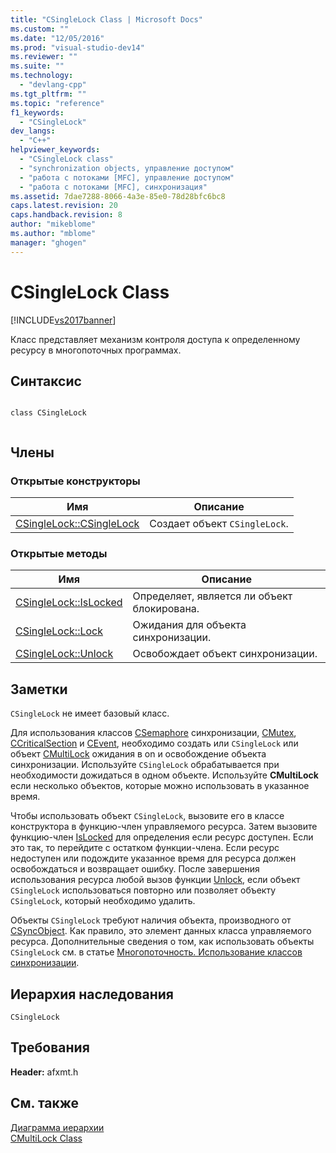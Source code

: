```yaml
---
title: "CSingleLock Class | Microsoft Docs"
ms.custom: ""
ms.date: "12/05/2016"
ms.prod: "visual-studio-dev14"
ms.reviewer: ""
ms.suite: ""
ms.technology: 
  - "devlang-cpp"
ms.tgt_pltfrm: ""
ms.topic: "reference"
f1_keywords: 
  - "CSingleLock"
dev_langs: 
  - "C++"
helpviewer_keywords: 
  - "CSingleLock class"
  - "synchronization objects, управление доступом"
  - "работа с потоками [MFC], управление доступом"
  - "работа с потоками [MFC], синхронизация"
ms.assetid: 7dae7288-8066-4a3e-85e0-78d28bfc6bc8
caps.latest.revision: 20
caps.handback.revision: 8
author: "mikeblome"
ms.author: "mblome"
manager: "ghogen"
---
```

# CSingleLock Class
[!INCLUDE[vs2017banner](../../assembler/inline/includes/vs2017banner.md)]

Класс представляет механизм контроля доступа к определенному ресурсу в многопоточных программах.  
  
## Синтаксис  
  
```  
  
class CSingleLock  
  
```  
  
## Члены  
  
### Открытые конструкторы  
  
|Имя|Описание|  
|---------|--------------|  
|[CSingleLock::CSingleLock](../Topic/CSingleLock::CSingleLock.md)|Создает объект `CSingleLock`.|  
  
### Открытые методы  
  
|Имя|Описание|  
|---------|--------------|  
|[CSingleLock::IsLocked](../Topic/CSingleLock::IsLocked.md)|Определяет, является ли объект блокирована.|  
|[CSingleLock::Lock](../Topic/CSingleLock::Lock.md)|Ожидания для объекта синхронизации.|  
|[CSingleLock::Unlock](../Topic/CSingleLock::Unlock.md)|Освобождает объект синхронизации.|  
  
## Заметки  
 `CSingleLock` не имеет базовый класс.  
  
 Для использования классов [CSemaphore](../../mfc/reference/csemaphore-class.md) синхронизации, [CMutex](../../mfc/reference/cmutex-class.md), [CCriticalSection](../Topic/CCriticalSection%20Class.md) и [CEvent](../../mfc/reference/cevent-class.md), необходимо создать или `CSingleLock` или объект [CMultiLock](../../mfc/reference/cmultilock-class.md) ожидания в on и освобождение объекта синхронизации.  Используйте `CSingleLock` обрабатывается при необходимости дожидаться в одном объекте.  Используйте **CMultiLock**  если несколько объектов, которые можно использовать в указанное время.  
  
 Чтобы использовать объект `CSingleLock`, вызовите его в классе конструктора в функцию\-член управляемого ресурса.  Затем вызовите функцию\-член [IsLocked](../Topic/CSingleLock::IsLocked.md) для определения если ресурс доступен.  Если это так, то перейдите с остатком функции\-члена.  Если ресурс недоступен или подождите указанное время для ресурса должен освобождаться и возвращает ошибку.  После завершения использования ресурса любой вызов функции [Unlock](../Topic/CSingleLock::Unlock.md), если объект `CSingleLock` использоваться повторно или позволяет объекту `CSingleLock`, который необходимо удалить.  
  
 Объекты `CSingleLock` требуют наличия объекта, производного от [CSyncObject](../../mfc/reference/csyncobject-class.md).  Как правило, это элемент данных класса управляемого ресурса.  Дополнительные сведения о том, как использовать объекты `CSingleLock` см. в статье [Многопоточность. Использование классов синхронизации](../../parallel/multithreading-how-to-use-the-synchronization-classes.md).  
  
## Иерархия наследования  
 `CSingleLock`  
  
## Требования  
 **Header:**  afxmt.h  
  
## См. также  
 [Диаграмма иерархии](../../mfc/hierarchy-chart.md)   
 [CMultiLock Class](../../mfc/reference/cmultilock-class.md)